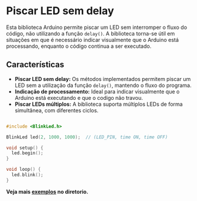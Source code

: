 # Piscar LED sem delay

Esta biblioteca Arduino permite piscar um LED sem interromper o fluxo do código, não utilizando a função `delay()`. A biblioteca torna-se útil em situações em que é necessário indicar visualmente que o Arduino está processando, enquanto o código continua a ser executado.

## Características

- **Piscar LED sem delay:** Os métodos implementados permitem piscar um LED sem a utilização da função `delay()`, mantendo o fluxo do programa.
- **Indicação de processamento:** Ideal para indicar visualmente que o Arduino está executando e que o codigo não travou.
- **Piscar LEDs múltiplos:** A biblioteca suporta múltiplos LEDs de forma simultânea, com diferentes ciclos.

```cpp

#include <BlinkLed.h>

BlinkLed led(2, 1000, 1000);  // (LED_PIN, time ON, time OFF)

void setup() {
  led.begin();
}

void loop() {
  led.blink();
}
```
**Veja mais [exemplos](/examples) no diretorio.** 

